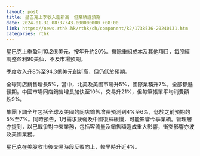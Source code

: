 ```yaml
---
layout: post
title: 星巴克上季收入創新高　但業績遜預期
date: 2024-01-31 08:37:43.000000000 +08:00
link: https://news.rthk.hk/rthk/ch/component/k2/1738536-20240131.htm
categories: rthk
---
```


星巴克上季盈利10.2億美元，按年升約20%。撇除重組成本及其他項目，每股經調整盈利90美仙，不及市場預期。

季度收入升8%至94.3億美元創新高，但仍低於預期。

全球同店銷售增長5%，當中，北美及美國市場升5%，國際業務升7%，全部都遜預期。中國市場同店銷售增長加快至10%，交易升21%，但每筆帳單平均消費額跌9%。

集團下調全年包括全球及美國的同店銷售增長預測到4%至6%，低於之前預期的5%至7%。同時預告，1月需求疲弱及中國復蘇緩慢，可能影響今季業績。管理層亦提到，以巴戰爭對中東業務，包括客流量及銷售額造成重大影響，衝突影響亦波及美國業務。

星巴克在美股收市後交易時段反覆向上，較早時升近4%。
